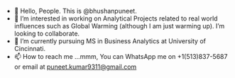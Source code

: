 - 👋 Hello, People. This is @bhushanpuneet.
- 👀 I’m interested in working on Analytical Projects related to real world influences such as Global Warming (although I am just warming up). I’m looking to collaborate.
- 🌱 I’m currently pursuing MS in Business Analytics at University of Cincinnati.
- 📫 How to reach me ...mmm, You can WhatsApp me on +1(513)837-5687 or email at puneet.kumar9311@gmail.com

<!---
bhushanpuneet/bhushanpuneet is a ✨ special ✨ repository because its `README.md` (this file) appears on your GitHub profile.
You can click the Preview link to take a look at your changes.
--->
